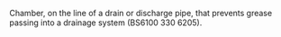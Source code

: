 Chamber, on the line of a drain or discharge pipe, that prevents grease passing into a drainage system (BS6100 330 6205).